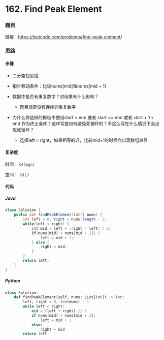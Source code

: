 # 162. Find Peak Element

### 题目

链接：https://leetcode.com/problems/find-peak-element/



### 思路

#### 步骤

- 二分查找思路
- 指针移动条件：比较nums[mid]和nums[mid + 1]

- 数据中是否有重复数字？对结果有什么影响？

  - 题目规定没有连续的重复数字

- 为什么你选择的模板中使用start < end 或者 start <= end 或者 start + 1 < end 作为终止条件？这样写是如何避免死循环的？不这么写在什么情况下会出现死循环？

  -  选择left < right，如果相等的话，比较mid+1的时候会出现数组越界




#### 复杂度

时间： `O(logn)`

空间：` O(1)`

#### 代码

##### Java

```java
class Solution {
    public int findPeakElement(int[] nums) {
        int left = 0, right = nums.length - 1;
        while(left < right) {
            int mid = left + (right - left) / 2;
            if(nums[mid] < nums[mid + 1]) {
                left = mid + 1;
            } else {
                right = mid;
            }
        }
        return left;
    }
}
```



##### Python

```python
class Solution:
    def findPeakElement(self, nums: List[int]) -> int:
        left, right = 0, len(nums) - 1
        while left < right:
            mid = (left + right) // 2
            if nums[mid] < nums[mid + 1]:
                left = mid + 1
            else:
                right = mid
        return left
```
